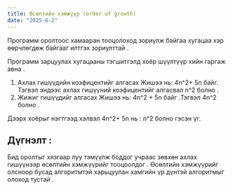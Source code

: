 ```yaml
---
title: Өсөлтийн хэмжүүр (order of growth)
date: "2025-6-2"
---
```


Программ оролтоос хамааран тооцолоход зориулж байгаа хугацаа хэр өөрчлөгдөж байгааг илтгэх зориулттай .

Программ зарцуулах хугацааны тэгшитгэлд хоёр шүүлтүүр хийн гаргаж авна .

1. Ахлах гишүүдийн коэфицентийг алгасах
   Жишээ нь: 4n^2+ 5n байг. Тэгвэл эндээс ахлах гишүүний коэфицентийг алгасвал n^2 болно .
2. Жижиг гишүүдийг алгасах
   Жишээ нь: 4n^2 + 5n байг .Тэгвэл 4n^2 болно .

Дээрх хоёрыг нэгтгээд хэлвэл 4n^2+ 5n нь :
n^2 болно гэсэн үг.

## Дүгнэлт :

Бид оролтыг хязгаар луу тэмүүлж боддог учраас зөвхөн ахлах гишүүнээр өсөлтийн хэмжүүрийг тооцоолдог . Өсөлтийн хэмжүүрийг олсноор бусад алгоритмтэй харьцуулан хамгийн үр дүнтэй алгоритмыг олоход тустай .
